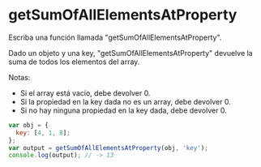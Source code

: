 # getSumOfAllElementsAtProperty

Escriba una función llamada "getSumOfAllElementsAtProperty".

Dado un objeto y una key, "getSumOfAllElementsAtProperty" devuelve la suma de todos los elementos del array.

Notas:
* Si el array está vacío, debe devolver 0.
* Si la propiedad en la key dada no es un array, debe devolver 0.
* Si no hay ninguna propiedad en la key dada, debe devolver 0.
```js
var obj = {
  key: [4, 1, 8];
};
var output = getSumOfAllElementsAtProperty(obj, 'key');
console.log(output); // -> 13
```
